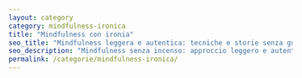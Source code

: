 ```yaml
---
layout: category
category: mindfulness-ironica
title: "Mindfulness con ironia"
seo_title: "Mindfulness leggera e autentica: tecniche e storie senza guru"
seo_description: "Mindfulness senza incenso: approccio leggero e autentico. Storie, esercizi e riflessioni per ritrovare equilibrio con un pizzico di ironia."
permalink: /categorie/mindfulness-ironica/
---
```



